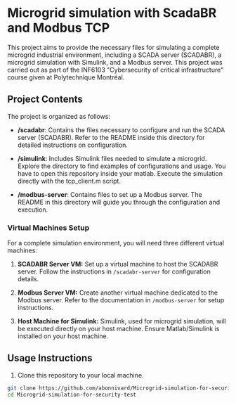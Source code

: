 # Microgrid simulation with ScadaBR and Modbus TCP

This project aims to provide the necessary files for simulating a complete microgrid industrial environment, including a SCADA server (SCADABR), a microgrid simulation with Simulink, and a Modbus server. This project was carried out as part of the INF6103 "Cybersecurity of critical infrastructure" course given at Polytechnique Montréal.

## Project Contents

The project is organized as follows:

- **/scadabr**: Contains the files necessary to configure and run the SCADA server (SCADABR). Refer to the README inside this directory for detailed instructions on configuration.

- **/simulink**: Includes Simulink files needed to simulate a microgrid. Explore the directory to find examples of configurations and usage. You have to open this repository inside your matlab. Execute the simulation directly with the tcp_client.m script.

- **/modbus-server**: Contains files to set up a Modbus server. The README in this directory will guide you through the configuration and execution.

### Virtual Machines Setup

For a complete simulation environment, you will need three different virtual machines:

1. **SCADABR Server VM:** Set up a virtual machine to host the SCADABR server. Follow the instructions in `/scadabr-server` for configuration details.

2. **Modbus Server VM:** Create another virtual machine dedicated to the Modbus server. Refer to the documentation in `/modbus-server` for setup instructions.

3. **Host Machine for Simulink:** Simulink, used for microgrid simulation, will be executed directly on your host machine. Ensure Matlab/Simulink is installed on your host machine.

## Usage Instructions

1. Clone this repository to your local machine.

```bash
git clone https://github.com/abonnivard/Microgrid-simulation-for-security-test.git
cd Microgrid-simulation-for-security-test
